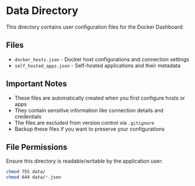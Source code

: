 # Data Directory

This directory contains user configuration files for the Docker Dashboard:

## Files

- `docker_hosts.json` - Docker host configurations and connection settings
- `self_hosted_apps.json` - Self-hosted applications and their metadata

## Important Notes

- These files are automatically created when you first configure hosts or apps
- They contain sensitive information like connection details and credentials
- The files are excluded from version control via `.gitignore`
- Backup these files if you want to preserve your configurations

## File Permissions

Ensure this directory is readable/writable by the application user:
```bash
chmod 755 data/
chmod 644 data/*.json
```
